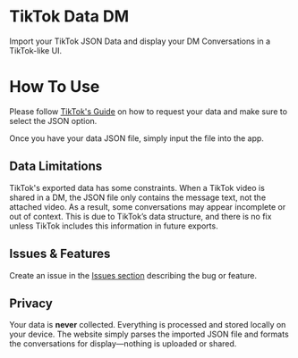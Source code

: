 # TikTok Data DM

Import your TikTok JSON Data and display your DM Conversations in a TikTok-like UI.


# How To Use

Please follow [TikTok's Guide](https://support.tiktok.com/en/account-and-privacy/personalized-ads-and-data/requesting-your-data) on how to request your data and make sure to select the JSON option.

Once you have your data JSON file, simply input the file into the app.

## Data Limitations

TikTok's exported data has some constraints. When a TikTok video is shared in a DM, the JSON file only contains the message text, not the attached video. As a result, some conversations may appear incomplete or out of context. This is due to TikTok’s data structure, and there is no fix unless TikTok includes this information in future exports.


## Issues & Features
Create an issue in the [Issues section](https://github.com/Tran-Steven/tiktokdata/issues) describing the bug or feature.

## Privacy

Your data is **never** collected. Everything is processed and stored locally on your device. The website simply parses the imported JSON file and formats the conversations for display—nothing is uploaded or shared.

